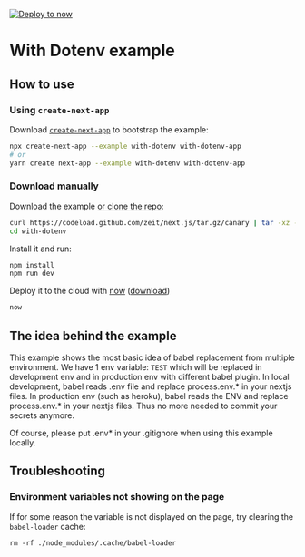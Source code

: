 [![Deploy to now](https://deploy.now.sh/static/button.svg)](https://deploy.now.sh/?repo=https://github.com/zeit/next.js/tree/master/examples/with-dotenv)

# With Dotenv example

## How to use

### Using `create-next-app`

Download [`create-next-app`](https://github.com/segmentio/create-next-app) to bootstrap the example:

```bash
npx create-next-app --example with-dotenv with-dotenv-app
# or
yarn create next-app --example with-dotenv with-dotenv-app
```

### Download manually

Download the example [or clone the repo](https://github.com/zeit/next.js):

```bash
curl https://codeload.github.com/zeit/next.js/tar.gz/canary | tar -xz --strip=2 next.js-canary/examples/with-dotenv
cd with-dotenv
```

Install it and run:

```bash
npm install
npm run dev
```

Deploy it to the cloud with [now](https://zeit.co/now) ([download](https://zeit.co/download))

```bash
now
```

## The idea behind the example

This example shows the most basic idea of babel replacement from multiple environment. We have 1 env variable: `TEST` which will be replaced in development env and in production env with different babel plugin. In local development, babel reads .env file and replace process.env.* in your nextjs files. In production env (such as heroku), babel reads the ENV and replace process.env.* in your nextjs files. Thus no more needed to commit your secrets anymore.

Of course, please put .env* in your .gitignore when using this example locally.

## Troubleshooting

### Environment variables not showing on the page

If for some reason the variable is not displayed on the page, try clearing the `babel-loader` cache:

```
rm -rf ./node_modules/.cache/babel-loader
```
